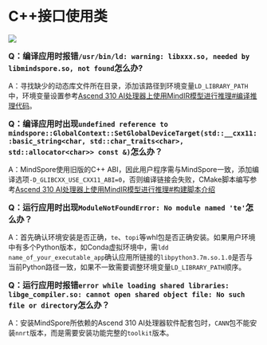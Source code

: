 # C++接口使用类

<a href="https://gitee.com/mindspore/docs/blob/master/docs/faq/source_zh_cn/mindspore_cpp_library.md" target="_blank"><img src="./_static/logo_source.png"></a>

<font size=3>**Q：编译应用时报错`/usr/bin/ld: warning: libxxx.so, needed by libmindspore.so, not found`怎么办?**</font>

A：寻找缺少的动态库文件所在目录，添加该路径到环境变量`LD_LIBRARY_PATH`中，环境变量设置参考[Ascend 310 AI处理器上使用MindIR模型进行推理#编译推理代码](https://www.mindspore.cn/tutorial/inference/zh-CN/master/multi_platform_inference_ascend_310_mindir.html#id6)。

<font size=3>**Q：编译应用时出现`undefined reference to mindspore::GlobalContext::SetGlobalDeviceTarget(std::__cxx11::basic_string<char, std::char_traits<char>, std::allocator<char>> const &)`怎么办？**</font>

A：MindSpore使用旧版的C++ ABI，因此用户程序需与MindSpore一致，添加编译选项`-D_GLIBCXX_USE_CXX11_ABI=0`，否则编译链接会失败，CMake脚本编写参考[Ascend 310 AI处理器上使用MindIR模型进行推理#构建脚本介绍](https://www.mindspore.cn/tutorial/inference/zh-CN/master/multi_platform_inference_ascend_310_mindir.html#id5)

<font size=3>**Q：运行应用时出现`ModuleNotFoundError: No module named 'te'`怎么办？**</font>

A：首先确认环境安装是否正确，`te`、`topi`等whl包是否正确安装。如果用户环境中有多个Python版本，如Conda虚拟环境中，需`ldd name_of_your_executable_app`确认应用所链接的`libpython3.7m.so.1.0`是否与当前Python路径一致，如果不一致需要调整环境变量`LD_LIBRARY_PATH`顺序。

<font size=3>**Q：运行应用时报错`error while loading shared libraries: libge_compiler.so: cannot open shared object file: No such file or directory`怎么办？**</font>

A：安装MindSpore所依赖的Ascend 310 AI处理器软件配套包时，`CANN`包不能安装`nnrt`版本，而是需要安装功能完整的`toolkit`版本。